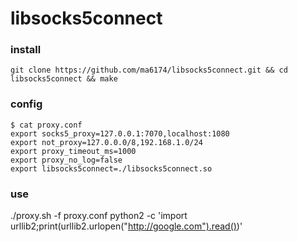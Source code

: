# libsocks5connect

### install

```
git clone https://github.com/ma6174/libsocks5connect.git && cd libsocks5connect && make
```

### config

```
$ cat proxy.conf
export socks5_proxy=127.0.0.1:7070,localhost:1080
export not_proxy=127.0.0.0/8,192.168.1.0/24
export proxy_timeout_ms=1000
export proxy_no_log=false
export libsocks5connect=./libsocks5connect.so
```

### use

./proxy.sh -f proxy.conf python2 -c 'import urllib2;print(urllib2.urlopen("http://google.com").read())'
